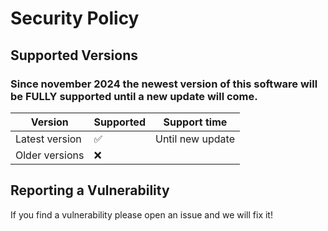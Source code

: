 # Security Policy

## Supported Versions

### Since november 2024 the newest version of this software will be FULLY supported until a new update will come.

| Version | Supported          | Support time |
| ------- | ------------------ | ------------ |
| Latest version     | :white_check_mark: | Until new update |
| Older versions     | ❌ |    |             

## Reporting a Vulnerability

If you find a vulnerability please open an issue and we will fix it!
